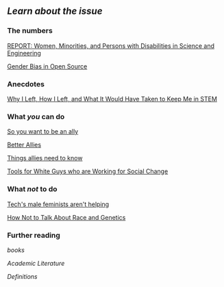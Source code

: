 ## _Learn about the issue_

### The numbers

[REPORT: Women, Minorities, and Persons with Disabilities in Science and Engineering](https://ncses.nsf.gov/pubs/nsf19304/digest/field-of-degree-women)

[Gender Bias in Open Source](https://code.likeagirl.io/gender-bias-in-open-source-d1deda7dec28)

### Anecdotes 

[Why I Left, How I Left, and What It Would Have Taken to Keep Me in STEM](https://modelviewculture.com/pieces/i-didn-t-want-to-lean-out)

### What _you_ can do

[So you want to be an ally](http://juliepagano.com/blog/2014/05/10/so-you-want-to-be-an-ally/)

[Better Allies](https://maleallies.com/)

[Things allies need to know](https://everydayfeminism.com/2013/11/things-allies-need-to-know/)

[Tools for White Guys who are Working for Social Change](http://xyonline.net/content/tools-white-guys-who-are-working-social-change-and-other-people-socialized-society-based)

### What _not_ to do

[Tech's male feminists aren't helping](https://www.thedailybeast.com/techs-male-feminists-arent-helping)

[How Not to Talk About Race and Genetics](https://www.buzzfeednews.com/article/bfopinion/race-genetics-david-reich)

 ### Further reading
 _books_ 

_Academic Literature_

_Definitions_ 

